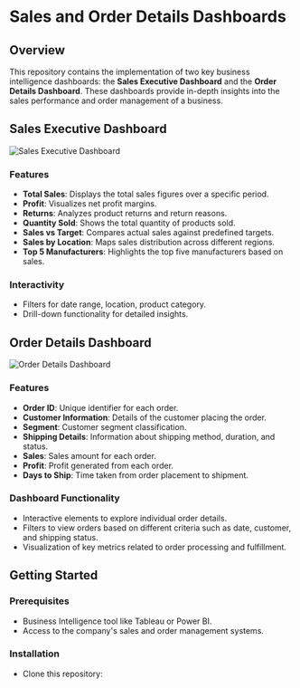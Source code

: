 # Sales and Order Details Dashboards

## Overview
This repository contains the implementation of two key business intelligence dashboards: the **Sales Executive Dashboard** and the **Order Details Dashboard**. These dashboards provide in-depth insights into the sales performance and order management of a business.

## Sales Executive Dashboard

![Sales Executive Dashboard](Superstore_execute_sales_dashboard.gif)

### Features
- **Total Sales**: Displays the total sales figures over a specific period.
- **Profit**: Visualizes net profit margins.
- **Returns**: Analyzes product returns and return reasons.
- **Quantity Sold**: Shows the total quantity of products sold.
- **Sales vs Target**: Compares actual sales against predefined targets.
- **Sales by Location**: Maps sales distribution across different regions.
- **Top 5 Manufacturers**: Highlights the top five manufacturers based on sales.

### Interactivity
- Filters for date range, location, product category.
- Drill-down functionality for detailed insights.

## Order Details Dashboard

![Order Details Dashboard](Superstore_order_details.gif)

### Features
- **Order ID**: Unique identifier for each order.
- **Customer Information**: Details of the customer placing the order.
- **Segment**: Customer segment classification.
- **Shipping Details**: Information about shipping method, duration, and status.
- **Sales**: Sales amount for each order.
- **Profit**: Profit generated from each order.
- **Days to Ship**: Time taken from order placement to shipment.

### Dashboard Functionality
- Interactive elements to explore individual order details.
- Filters to view orders based on different criteria such as date, customer, and shipping status.
- Visualization of key metrics related to order processing and fulfillment.

## Getting Started

### Prerequisites
- Business Intelligence tool like Tableau or Power BI.
- Access to the company's sales and order management systems.

### Installation
- Clone this repository:

